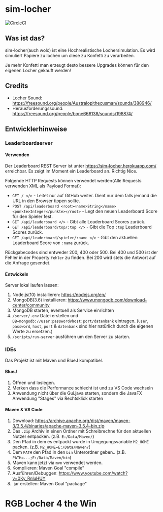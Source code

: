 # sim-locher

[![CircleCI](https://circleci.com/gh/PatrickSachs/sim-locher.svg?style=svg)](https://circleci.com/gh/PatrickSachs/sim-locher)

## Was ist das?

sim-locher(auch wolc) ist eine Hochrealistische Lochersimulation. Es wird simuliert Papiere zu lochen um diese zu Konfetti zu verarbeiten.

Je mehr Konfetti man erzeugt desto bessere Upgrades können für den eigenen Locher gekauft werden!

## Credits

* Locher Sound: https://freesound.org/people/Australopithecusman/sounds/388946/
* Herausforderungssound: https://freesound.org/people/bone666138/sounds/198874/

## Entwicklerhinweise

### Leaderboardserver

#### Verwenden

Der Leaderboard REST Server ist unter https://sim-locher.herokuapp.com/ erreichbar.
Es zeigt im Moment ein Leaderboard an. Richtig Nice. 

Folgende HTTP Requests können verwendet werden(Alle Requests verwenden XML als Payload Format):

 * `GET / </>` - Leitet nur auf GitHub weiter. Dient nur dem falls jemand die URL in den Browser tippen sollte.
 * `POST /api/leaderboard <root><name>String</name><punkte>Integer</punkte></root>` - Legt den neuen Leaderboard Score für den Spieler fest.
 * `GET /api/leaderboard </>` - Gibt alle Leaderboard Scores zurück.
 * `GET /api/leaderboard/top/:top </>` - Gibt die Top `:top` Leaderboard Scores zurück.
 * `GET /api/leaderboard/spieler/:name </>` - Gibt den aktuellen Leaderboard Score von `:name` zurück.

Rückgabecodes sind entweder 200, 400 oder 500. Bei 400 und 500 ist der Fehler in der Property `fehler` zu finden.
Bei 200 wird stets die Antwort auf die Anfrage gesendet.

#### Entwickeln

Server lokal laufen lassen: 

1. Node.js(10) installieren: https://nodejs.org/en/
2. MongoDB(3.6) installieren: https://www.mongodb.com/download-center/community
3. MongoDB starten, eventuell als Service einrichten
4. `/server/.env` Datei erstellen und `DB=mongodb://user:password@host:port/datenbank` eintragen. (`user`, `password`, `host`, `port` & `datenbank` sind hier natürlich durch die eigenen Werte zu ersetzen.)
5. `/scripts/run-server` ausführen um den Server zu starten.

### IDEs

Das Projekt ist mit Maven und BlueJ kompatibel.

#### BlueJ

1. Öffnen und loslegen.
2. Merken dass die Performance schlecht ist und zu VS Code wechseln
3. Anwendung nicht über die Gui.java starten, sondern die JavaFX Anwendung "Stages" via Rechtsklick starten

#### Maven & VS Code

1. Download: https://archive.apache.org/dist/maven/maven-3/3.5.4/binaries/apache-maven-3.5.4-bin.zip
2. Das `.zip` Archiv in einen Ordner mit Schreibrechne für den aktuellen Nutzer entpacken. (z.B. `E:/Data/Maven/`)
3. Den Pfad in dem es entpackt wurde in Umgegungsvariable `M2_HOME` packen. (z.B. `M2_HOME=E:/Data/Maven/`)
4. Dem `PATH` den Pfad in den `bin` Unterordner geben.. (z.B. `PATH=...;E:/Data/Maven/bin`)
5. Maven kann jetzt via `mvn` verwendet werden.
6. Kompilieren: Maven Goal "compile"
7. Ausführen/Debuggen: https://www.youtube.com/watch?v=0Ky_RnluHUY
8. .jar erstellen: Maven Goal "package"


 
# RGB Locher 4 the Win
